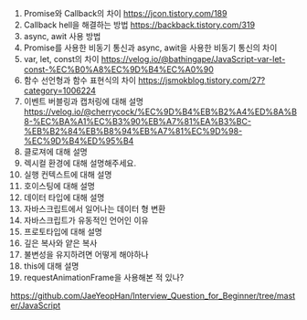 1. Promise와 Callback의 차이
https://jcon.tistory.com/189
2. Callback hell을 해결하는 방법
https://backback.tistory.com/319
3. async, awit 사용 방법
4. Promise를 사용한 비동기 통신과 async, awit을 사용한 비동기 통신의 차이
5. var, let, const의 차이
https://velog.io/@bathingape/JavaScript-var-let-const-%EC%B0%A8%EC%9D%B4%EC%A0%90
6. 함수 선언형과 함수 표현식의 차이
https://jsmokblog.tistory.com/27?category=1006224
7. 이벤트 버블링과 캡처링에 대해 설명
https://velog.io/@cherrycock/%EC%9D%B4%EB%B2%A4%ED%8A%B8-%EC%BA%A1%EC%B3%90%EB%A7%81%EA%B3%BC-%EB%B2%84%EB%B8%94%EB%A7%81%EC%9D%98-%EC%9D%B4%ED%95%B4
8. 클로져에 대해 설명
9. 렉시컬 환경에 대해 설명해주세요.
10. 실행 컨텍스트에 대해 설명
11. 호이스팅에 대해 설명
12. 데이터 타입에 대해 설명
13. 자바스크립트에서 일어나는 데이터 형 변환
14. 자바스크립트가 유동적인 언어인 이유
15. 프로토타입에 대해 설명
16. 깊은 복사와 얕은 복사
17. 불변성을 유지하려면 어떻게 해야하나
18. this에 대해 설명
19. requestAnimationFrame을 사용해본 적 있나?

https://github.com/JaeYeopHan/Interview_Question_for_Beginner/tree/master/JavaScript